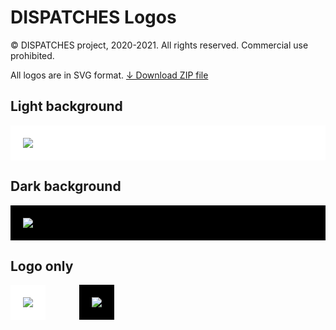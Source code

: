# DISPATCHES Logos
&copy; DISPATCHES project, 2020-2021. All rights reserved. Commercial use prohibited.

All logos are in SVG format.
[&darr; Download ZIP file](img/dispatches_logos.zip)

## Light background

<div style="background: white; padding: 20px;">
    <img src="../img/dispatches_logo-lightbg.svg"></img>
</div>

## Dark background

<div style="background: black; padding: 20px;">
    <img src="../img/dispatches_logo-darkbg.svg"></img>
</div>

## Logo only
<div>
    <img style="background: white; width=200px; padding: 20px;" src="../img/dispatches_logo_only.svg">
    <span style="margin-left: 50px;"></span>
    <img style="background: black; width=200px; padding: 20px;" src="../img/dispatches_logo_only.svg">
</div>
